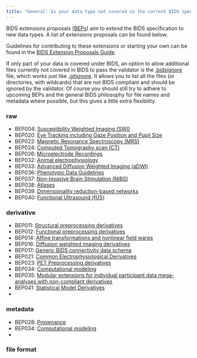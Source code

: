 ```yaml
---
title: "General: Is your data type not covered in the current BIDS specification?"
---
```


BIDS extensions proposals [(BEPs)](https://bids.neuroimaging.io/get_involved.html#extending-the-bids-specification)
aim to extend the BIDS specification to new data types.
A list of extensions proposals can be found below.

Guidelines for contributing to these extensions or starting your own can be found
in the [BIDS Extension Proposals Guide](https://bids-extensions.readthedocs.io/en/latest/).

If only part of your data is covered under BIDS, an option to allow additional files
currently not covered in BIDS to pass the validator is
the [.bidsignore](https://github.com/bids-standard/bids-validator/blob/master/bids-validator/README.md) file,
which works just like [.gitignore](https://git-scm.com/docs/gitignore).
It allows you to list all the files (or directories, with wildcards)
that are not BIDS compliant and should be ignored by the validator.
Of course you should still try to adhere to upcoming BEPs
and the general BIDS philosophy for file names and metadata where possible,
but this gives a little extra flexibility.

<!-- TEMPLATE STARTS -->

### raw

- BEP004: [Susceptibility Weighted Imaging (SWI)](https://bids.neuroimaging.io/bep004)
- BEP020: [Eye Tracking including Gaze Position and Pupil Size](https://bids.neuroimaging.io/bep020)
- BEP022: [Magnetic Resonance Spectroscopy (MRS)](https://bids.neuroimaging.io/bep022)
- BEP024: [Computed Tomography scan (CT)](https://bids.neuroimaging.io/bep024)
- BEP026: [Microelectrode Recordings](https://bids.neuroimaging.io/bep026)
- BEP032: [Animal electrophysiology](https://bids.neuroimaging.io/bep032)
- BEP033: [Advanced Diffusion Weighted Imaging (aDWI)](https://bids.neuroimaging.io/bep033)
- BEP036: [Phenotypic Data Guidelines](https://bids.neuroimaging.io/bep036)
- BEP037: [Non-Invasive Brain Stimulation (NIBS)](https://bids.neuroimaging.io/bep037)
- BEP038: [Atlases](https://bids.neuroimaging.io/bep038)
- BEP039: [Dimensionality reduction-based networks](https://bids.neuroimaging.io/bep039)
- BEP040: [Functional Ultrasound (fUS)](https://bids.neuroimaging.io/bep040)
### derivative

- BEP011: [Structural preprocessing derivatives](https://bids.neuroimaging.io/bep011)
- BEP012: [Functional preprocessing derivatives](https://bids.neuroimaging.io/bep012)
- BEP014: [Affine transformations and nonlinear field warps](https://bids.neuroimaging.io/bep014)
- BEP016: [Diffusion weighted imaging derivatives](https://bids.neuroimaging.io/bep016)
- BEP017: [Generic BIDS connectivity data schema](https://bids.neuroimaging.io/bep017)
- BEP021: [Common Electrophysiological Derivatives](https://bids.neuroimaging.io/bep021)
- BEP023: [PET Preprocessing derivatives](https://bids.neuroimaging.io/bep023)
- BEP034: [Computational modeling](https://bids.neuroimaging.io/bep034)
- BEP035: [Modular extensions for individual participant data mega-analyses with non-compliant derivatives](https://bids.neuroimaging.io/bep035)
- BEP041: [Statistical Model Derivatives](https://bids.neuroimaging.io/bep041)
-
### metadata
- BEP028: [Provenance](https://bids.neuroimaging.io/bep028)
- BEP034: [Computational modeling](https://bids.neuroimaging.io/bep034)
-
### file format
